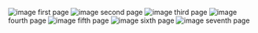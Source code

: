![image](https://github.com/Begulov-Utkir/Topshiriq2/assets/158806957/94efc266-2d88-4b71-8f97-0d86ead7d833)
first page
![image](https://github.com/Begulov-Utkir/Topshiriq2/assets/158806957/8bd99d82-16f7-44d0-94f8-9bcf619c9808)
second page
![image](https://github.com/Begulov-Utkir/Topshiriq2/assets/158806957/40965212-9c94-4b14-bee6-74d9d0994ef7)
third page
![image](https://github.com/Begulov-Utkir/Topshiriq2/assets/158806957/3d83c6ff-f953-48f2-9a10-1ba9919a16f2)
fourth page
![image](https://github.com/Begulov-Utkir/Topshiriq2/assets/158806957/dae9a9a5-68a4-4876-8c85-3358aab01ca5)
fifth page
![image](https://github.com/Begulov-Utkir/Topshiriq2/assets/158806957/35eca7e9-627c-4b84-9377-0f27e3d95f42)
sixth page
![image](https://github.com/Begulov-Utkir/Topshiriq2/assets/158806957/2b9a359f-f15c-4633-a063-18dfa9e4a4c1)
seventh page






